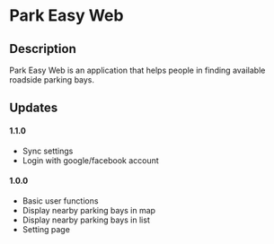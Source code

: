 # Park Easy Web
## Description
Park Easy Web is an application that helps people in finding available roadside parking bays.
## Updates

#### 1.1.0
- Sync settings
- Login with google/facebook account

#### 1.0.0
- Basic user functions
- Display nearby parking bays in map
- Display nearby parking bays in list
- Setting page